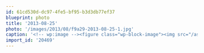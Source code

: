 ```yaml
---
id: 61cd530d-dc97-4fe5-bf95-b3d3db77ef37
blueprint: photo
title: '2013-08-25'
photo: '/images/2013/08/f9a29-2013-08-25-1.jpg'
caption: '<!-- wp:image --><figure class="wp-block-image"><img src="/assets/images/2013/08/f9a29-2013-08-25-1.jpg" /></figure><!-- /wp:image --><!-- wp:paragraph --><p>Km 6 of 31.  7 summits trail 2200m elevation</p><!-- /wp:paragraph -->'
import_id: '20469'
---
```

